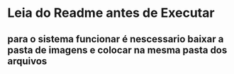 # Leia do Readme antes de Executar 
## para o sistema funcionar é nescessario baixar a pasta de imagens e colocar na mesma pasta dos arquivos
